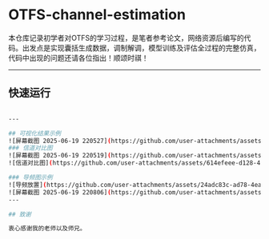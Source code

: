# OTFS-channel-estimation
本仓库记录初学者对OTFS的学习过程，是笔者参考论文，网络资源后编写的代码。出发点是实现囊括生成数据，调制解调，模型训练及评估全过程的完整仿真，代码中出现的问题还请各位指出！顺颂时祺！

---
## 快速运行
```bash python example.py

---

## 可视化结果示例
![屏幕截图 2025-06-19 220527](https://github.com/user-attachments/assets/614efeee-d128-4b50-a246-8c31dd1bfe1b)
### 信道对比图
![屏幕截图 2025-06-19 220519](https://github.com/user-attachments/assets/af0648f5-5496-46f0-a79d-4e0c2b68bca7)
![信道对比图](https://github.com/user-attachments/assets/614efeee-d128-4b50-a246-8c31dd1bfe1b)

### 导频图示例
![导频放置](https://github.com/user-attachments/assets/24adc83c-ad78-4eae-9993-74cfe7370482)
![屏幕截图 2025-06-19 220806](https://github.com/user-attachments/assets/24adc83c-ad78-4eae-9993-74cfe7370482)
---

## 致谢

衷心感谢我的老师以及师兄。
